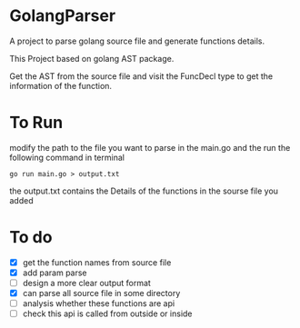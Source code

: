 # GolangParser
A project to parse golang source file and generate functions details.

This Project based on golang AST package.

Get the AST from the source file and visit the FuncDecl type to get the information of the function.

# To Run
modify the path to the file you want to parse in the main.go and the run the following command in terminal
```
go run main.go > output.txt
```
the output.txt contains the Details of the functions in the sourse file you added
# To do
- [x] get the function names from source file
- [x] add param parse
- [ ] design a more clear output format 
- [x] can parse all source file in some directory
- [ ] analysis whether these functions are api
- [ ] check this api is called from outside or inside
